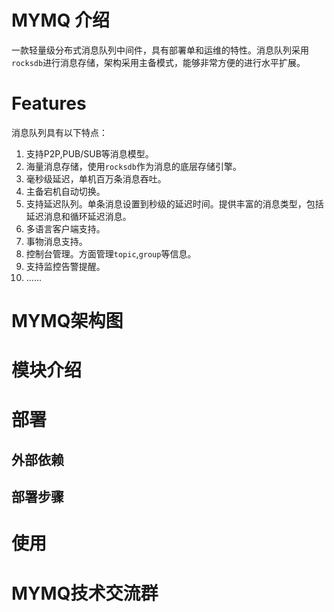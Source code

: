# MYMQ 介绍
 一款轻量级分布式消息队列中间件，具有部署单和运维的特性。消息队列采用`rocksdb`进行消息存储，架构采用主备模式，能够非常方便的进行水平扩展。
 
# Features

消息队列具有以下特点：

1. 支持P2P,PUB/SUB等消息模型。
2. 海量消息存储，使用`rocksdb`作为消息的底层存储引擎。
3. 毫秒级延迟，单机百万条消息吞吐。
4. 主备宕机自动切换。
5. 支持延迟队列。单条消息设置到秒级的延迟时间。提供丰富的消息类型，包括延迟消息和循环延迟消息。
6. 多语言客户端支持。
7. 事物消息支持。
8. 控制台管理。方面管理`topic`,`group`等信息。
9. 支持监控告警提醒。
10. ......

# MYMQ架构图


# 模块介绍

# 部署

## 外部依赖

## 部署步骤

# 使用

# MYMQ技术交流群





 
 
 

